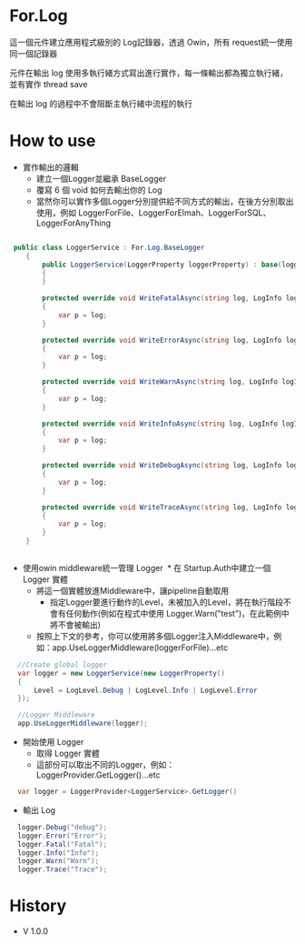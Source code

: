 # For.Log
這一個元件建立應用程式級別的 Log記錄器，透過 Owin，所有 request統一使用同一個記錄器

元件在輸出 log 使用多執行緒方式寫出進行實作，每一條輸出都為獨立執行緒，並有實作 thread save

在輸出 log 的過程中不會阻斷主執行緒中流程的執行

# How to use

* 實作輸出的邏輯
  * 建立一個Logger並繼承 BaseLogger
  * 覆寫 6 個 void 如何去輸出你的 Log
  * 當然你可以實作多個Logger分別提供給不同方式的輸出，在後方分別取出使用，例如 LoggerForFile、LoggerForElmah、LoggerForSQL、LoggerForAnyThing
```C#

 public class LoggerService : For.Log.BaseLogger
    {
        public LoggerService(LoggerProperty loggerProperty) : base(loggerProperty)
        {
        }
        
        protected override void WriteFatalAsync(string log, LogInfo logInfo)
        {
            var p = log;
        }

        protected override void WriteErrorAsync(string log, LogInfo logInfo)
        {
            var p = log;
        }

        protected override void WriteWarnAsync(string log, LogInfo logInfo)
        {
            var p = log;
        }

        protected override void WriteInfoAsync(string log, LogInfo logInfo)
        {
            var p = log;
        }

        protected override void WriteDebugAsync(string log, LogInfo logInfo)
        {
            var p = log;
        }

        protected override void WriteTraceAsync(string log, LogInfo logInfo)
        {
            var p = log;
        }
    }
    
```
* 使用owin middleware統一管理 Logger
  * 在 Startup.Auth中建立一個 Logger 實體
  * 將這一個實體放進Middleware中，讓pipeline自動取用
    * 指定Logger要進行動作的Level，未被加入的Level，將在執行階段不會有任何動作(例如在程式中使用 Logger.Warn("test")，在此範例中將不會被輸出)
  * 按照上下文的參考，你可以使用將多個Logger注入Middleware中，例如：app.UseLoggerMiddleware(loggerForFile)...etc
    
```C#
  //Create global logger
  var logger = new LoggerService(new LoggerProperty()
  {
      Level = LogLevel.Debug | LogLevel.Info | LogLevel.Error
  });

  //Logger Middleware
  app.UseLoggerMiddleware(logger);
```

* 開始使用 Logger
  * 取得 Logger 實體
  * 這部份可以取出不同的Logger，例如：LoggerProvider<LoggerForFile>.GetLogger()...etc
```C#
  var logger = LoggerProvider<LoggerService>.GetLogger()
```
* 輸出 Log
```C#
  logger.Debug("debug");
  logger.Error("Error");
  logger.Fatal("Fatal");
  logger.Info("Info");
  logger.Warn("Warn");
  logger.Trace("Trace");
```


# History
* V 1.0.0
